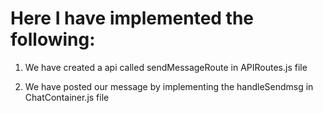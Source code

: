 # Here I have implemented the following:
 1. We have created a api called sendMessageRoute in APIRoutes.js file

 2. We have posted our message by implementing the handleSendmsg in ChatContainer.js file

 